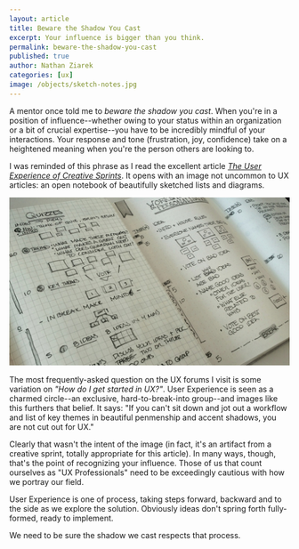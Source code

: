 ```yaml
---
layout: article
title: Beware the Shadow You Cast
excerpt: Your influence is bigger than you think.
permalink: beware-the-shadow-you-cast
published: true
author: Nathan Ziarek
categories: [ux]
image: /objects/sketch-notes.jpg
---
```


A mentor once told me to *beware the shadow you cast*. When you're in a position of influence--whether owing to your status within an organization or a bit of crucial expertise--you have to be incredibly mindful of your interactions. Your response and tone (frustration, joy, confidence) take on a heightened meaning when you're the person others are looking to.

I was reminded of this phrase as I read the excellent article *[The User Experience of Creative Sprints][1]*. It opens with an image not uncommon to UX articles: an open notebook of beautifully sketched lists and diagrams.

<img src="/objects/sketch-notes.jpg" alt="Sketchnotes" />

The most frequently-asked question on the UX forums I visit is some variation on *"How do I get started in UX?"*. User Experience is seen as a charmed circle--an exclusive, hard-to-break-into group--and images like this furthers that belief. It says: "If you can't sit down and jot out a workflow and list of key themes in beautiful penmenship and accent shadows, you are not cut out for UX."

Clearly that wasn't the intent of the image (in fact, it's an artifact from a creative sprint, totally appropriate for this article). In many ways, though, that's the point of recognizing your influence. Those of us that count ourselves as "UX Professionals" need to be exceedingly cautious with how we portray our field.

User Experience is one of process, taking steps forward, backward and to the side as we explore the solution. Obviously ideas don't spring forth fully-formed, ready to implement.

We need to be sure the shadow we cast respects that process.

[1]: https://www.theguardian.com/info/developer-blog/2015/jul/27/the-user-experience-of-creative-sprints
